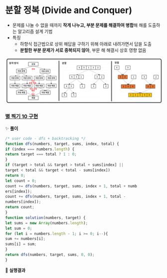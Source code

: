 # 분할 정복 (Divide and Conquer)
- 문제를 나눌 수 없을 때까지 **작게 나누고, 부분 문제를 해결하여 병합**해 해를 도출하는 알고리즘 설계 기법
- 특징
  - 하향식 접근법으로 상위 해답을 구하기 위해 아래로 내려가면서 답을 도출
  - **분할한 부분 문제가 서로 중복되지 않아**, 부문 해 해결시 상호 영향 없음

![](./images/dnc.png)

  
###  [별 찍기 10 구현](https://www.acmicpc.net/problem/2447)

✨ **풀이**

``` javascript
/* user code - dfs + backtracking */
function dfs(numbers, target, sums, index, total) {
if (index === numbers.length) {
return target === total ? 1 : 0;
}
if (target > total && target > total + sums[index] ||
target < total && target < total - sums[index])
return 0;
let count = 0;
count += dfs(numbers, target, sums, index + 1, total + numb
ers[index]);
count += dfs(numbers, target, sums, index + 1, total -
numbers[index]);
return count;
}
function solution(numbers, target) {
let sums = new Array(numbers.length);
let sum = 0;
for (let i = numbers.length - 1; i >= 0; i--){
sum += numbers[i];
sums[i] = sum;
}
return dfs(numbers, target, sums, 0, 0);
}

```

🧪 **실행결과**

```javascript

```